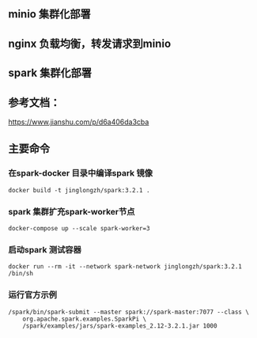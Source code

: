 ## minio 集群化部署
## nginx 负载均衡，转发请求到minio
## spark 集群化部署

## 参考文档：

https://www.jianshu.com/p/d6a406da3cba

## 主要命令


###  在spark-docker 目录中编译spark 镜像

```
docker build -t jinglongzh/spark:3.2.1 .
```

### spark 集群扩充spark-worker节点
```
docker-compose up --scale spark-worker=3
```
### 启动spark 测试容器
``` 
docker run --rm -it --network spark-network jinglongzh/spark:3.2.1 /bin/sh

```
### 运行官方示例
```
/spark/bin/spark-submit --master spark://spark-master:7077 --class \
    org.apache.spark.examples.SparkPi \
    /spark/examples/jars/spark-examples_2.12-3.2.1.jar 1000
```